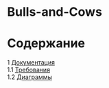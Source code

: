 # Bulls-and-Cows

# Содержание
1 [Документация](Documents)  
1.1 [Требования](Documents/Requirements/Requirements%20Document.md)<br>
1.2 [Диаграммы](Documents/System%20project/README.md)  
